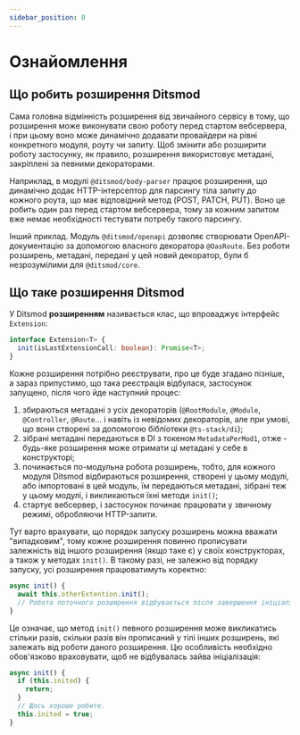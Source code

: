 ```yaml
---
sidebar_position: 0
---
```


# Ознайомлення

## Що робить розширення Ditsmod

Сама головна відмінність розширення від звичайного сервісу в тому, що розширення може виконувати свою роботу перед стартом вебсервера, і при цьому воно може динамічно додавати провайдери на рівні конкретного модуля, роуту чи запиту. Щоб змінити або розширити роботу застосунку, як правило, розширення використовує метадані, закріплені за певними декораторами.

Наприклад, в модулі `@ditsmod/body-parser` працює розширення, що динамічно додає HTTP-інтерсептор для парсингу тіла запиту до кожного роута, що має відповідний метод (POST, PATCH, PUT). Воно це робить один раз перед стартом вебсервера, тому за кожним запитом вже немає необхідності тестувати потребу такого парсингу.

Інший приклад. Модуль `@ditsmod/openapi` дозволяє створювати OpenAPI-документацію за допомогою власного декоратора `@OasRoute`. Без роботи розширень, метадані, передані у цей новий декоратор, були б незрозумілими для `@ditsmod/core`.

## Що таке розширення Ditsmod

У Ditsmod **розширенням** називається клас, що впроваджує інтерфейс `Extension`:

```ts
interface Extension<T> {
  init(isLastExtensionCall: boolean): Promise<T>;
}
```

Кожне розширення потрібно реєструвати, про це буде згадано пізніше, а зараз припустимо, що така реєстрація відбулася, застосунок запущено, після чого йде наступний процес:

1. збираються метадані з усіх декораторів (`@RootModule`, `@Module`, `@Controller`, `@Route`... і навіть із невідомих декораторів, але при умові, що вони створені за допомогою бібліотеки `@ts-stack/di`);
2. зібрані метадані передаються в DI з токеном `MetadataPerMod1`, отже - будь-яке розширення може отримати ці метадані у себе в конструкторі;
3. починається по-модульна робота розширень, тобто, для кожного модуля Ditsmod відбираються  розширення, створені у цьому модулі, або імпортовані в цей модуль, їм передаються метадані,  зібрані теж у цьому модулі, і викликаються їхні методи `init()`;
4. стартує вебсервер, і застосунок починає працювати у звичному режимі, обробляючи HTTP-запити.

Тут варто врахувати, що порядок запуску розширень можна вважати "випадковим", тому кожне розширення повинно прописувати залежність від іншого розширення (якщо таке є) у своїх конструкторах, а також у методах `init()`. В такому разі, не залежно від порядку запуску, усі розширення працюватимуть коректно:

```ts
async init() {
  await this.otherExtention.init();
  // Робота поточного розширення відбувається після завершення ініціалізації іншого розширення.
}
```

Це означає, що метод `init()` певного розширення може викликатись стільки разів, скільки разів він прописаний у тілі інших розширень, які залежать від роботи даного розширення. Цю особливість необхідно обов'язково враховувати, щоб не відбувалась зайва ініціалізація:

```ts
async init() {
  if (this.inited) {
    return;
  }
  // Щось хороше робите.
  this.inited = true;
}
```

